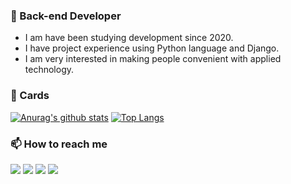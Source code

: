 ### 🔭 Back-end Developer
- I am have been studying development since 2020.
- I have project experience using Python language and Django.
- I am very interested in making people convenient with applied technology.

### 🌱 Cards
[![Anurag's github stats](https://github-readme-stats.vercel.app/api?username=Seungho-Jeong&show_icons=True&hide=issues&line_height=24)](https://github.com/anuraghazra/github-readme-stats)
[![Top Langs](https://github-readme-stats.vercel.app/api/top-langs/?username=Seungho-Jeong&layout=compact)](https://github.com/anuraghazra/github-readme-stats)

### 📫 How to reach me
<a href="https://Seungho-Jeong.github.io" target="_blank"><img src="https://img.shields.io/badge/Tech Blog-181717?style=flat-square&logo=GitHub&logoColor=white"/></a> <img src="https://img.shields.io/badge/Portfolio in Notion-000000?style=flat-square&logo=Notion&logoColor=white"/> <img src="https://img.shields.io/badge/Gmail-EA4335?style=flat-square&logo=Gmail&logoColor=white"/> <a href="https://hits.seeyoufarm.com"><img src="https://hits.seeyoufarm.com/api/count/incr/badge.svg?url=https%3A%2F%2Fgithub.com%2FSeungho-Jeong&count_bg=%2379C83D&title_bg=%23555555&icon=&icon_color=%23E7E7E7&title=Hits&edge_flat=true"/></a>


<!--
**Seungho-Jeong/Seungho-Jeong** is a ✨ _special_ ✨ repository because its `README.md` (this file) appears on your GitHub profile.

Here are some ideas to get you started:

- 🔭 I’m currently working on ...
- 🌱 I’m currently learning ...
- 👯 I’m looking to collaborate on ...
- 🤔 I’m looking for help with ...
- 💬 Ask me about ...
- 📫 How to reach me: ...
- 😄 Pronouns: ...
- ⚡ Fun fact: ...
-->
